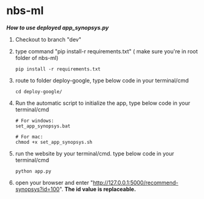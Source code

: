 # nbs-ml

***How to use deployed app_synopsys.py***

1. Checkout to branch "dev"
2. type command "pip install-r requirements.txt" ( make sure you're in root folder of nbs-ml)

   ```
   pip install -r requirements.txt
   ```
3. route to folder deploy-google, type below code in your terminal/cmd

   ```
   cd deploy-google/
   ```
4. Run the automatic script to initialize the app, type below code in your terminal/cmd

   ```
   # For windows:
   set_app_synopsys.bat
   ```

   ```
   # For mac:
   chmod +x set_app_synopsys.sh
   ```
5. run the website by your terminal/cmd. type below code in your terminal/cmd

   ```
   python app.py
   ```
6. open your browser and enter "http://127.0.0.1:5000/recommend-synopsys?id=100". **The id value is replaceable.**
